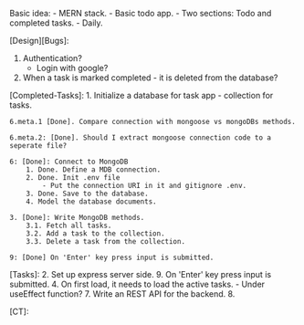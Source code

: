 Basic idea:
    - MERN stack.
    - Basic todo app.
        - Two sections: Todo and completed tasks.
        - Daily.

[Design][Bugs]:
1. Authentication?
    - Login with google?
2. When a task is marked completed - it is deleted from the database?

[Completed-Tasks]:
    1. Initialize a database for task app - collection for tasks.

    6.meta.1 [Done]. Compare connection with mongoose vs mongoDBs methods.

    6.meta.2: [Done]. Should I extract mongoose connection code to a seperate file?

    6: [Done]: Connect to MongoDB
        1. Done. Define a MDB connection.
        2. Done. Init .env file
            - Put the connection URI in it and gitignore .env.
        3. Done. Save to the database.
        4. Model the database documents.

    3. [Done]: Write MongoDB methods.
        3.1. Fetch all tasks.
        3.2. Add a task to the collection.
        3.3. Delete a task from the collection.

    9: [Done] On 'Enter' key press input is submitted.


[Tasks]:
    2. Set up express server side.
    9. On 'Enter' key press input is submitted.
    4. On first load, it needs to load the active tasks.
        - Under useEffect function?
    7. Write an REST API for the backend.
    8. 





[CT]:








